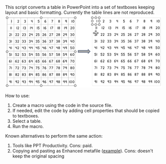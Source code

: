 This script converts a table in PowerPoint into a set of textboxes keeping layout and basic formatting.
Currently the table lines are not reproduced.
![Converting from a table to a set of textboxes](TableToTextboxes.png)

How to use:
1. Create a macro using the code in the source file.
2. If needed, edit the code by adding cell properties that should be copied to textboxes. 
3. Select a table.
4. Run the macro.

Known alternatives to perform the same action:
1. Tools like PPT Productivity. Cons: paid.
2. Copying and pasting as Enhanced metafile ([example](https://www.indezine.com/products/powerpoint/learn/tables/2013/ungroup-a-table-in-ppt.html)). Cons: doesn't keep the original spacing

